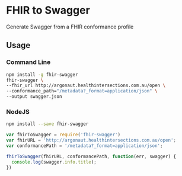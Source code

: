 # FHIR to Swagger
Generate Swagger from a FHIR conformance profile

## Usage
### Command Line
```bash
npm install -g fhir-swagger
fhir-swagger \
--fhir_url http://argonaut.healthintersections.com.au/open \
--conformance_path="/metadata?_format=application/json" \
--output swagger.json
```

### NodeJS
```bash
npm install --save fhir-swagger
```

```js
var fhirToSwagger = require('fhir-swagger')
var fhirURL = 'http://argonaut.healthintersections.com.au/open';
var conformancePath = '/metadata?_format=application/json';

fhirToSwagger(fhirURL, conformancePath, function(err, swagger) {
  console.log(swagger.info.title);
})
```
